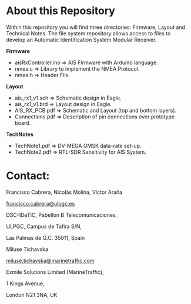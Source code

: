# About this Repository

Within this repository you will find three directories: Firmware, Layout and Technical Notes. The file system repository allows access to files to develop an Automatic Identification System Modular Receiver.

**Firmware**

- aisRxController.ino =>  AIS Firmware  with Arduino language.
- nmea.c              =>  Library to implement the NMEA Protocol.
- nmea.h              =>  Header File.

**Layout**
- ais_rx1_v1.sch      =>  Schematic design in Eagle.
- ais_rx1_v1.brd      =>  Layout design in Eagle.
- AIS_RX_PCB.pdf      =>  Schematic and Layout (top and bottom layers).
- Connections.pdf     =>  Description of pin connections over prototype board.

**TechNotes**
- TechNote1.pdf       =>  DV-MEGA GMSK data-rate set-up.
- TechNote2.pdf       =>  RTL-SDR Sensitivity for AIS System.

# Contact:
 
Francisco Cabrera, Nicolás Molina, Víctor Araña

francisco.cabrera@ulpgc.es

DSC-IDeTIC, Pabellón B Telecomunicaciones,

ULPGC, Campus de Tafira S/N,

Las Palmas de G.C. 35011, Spain

Miluse Tichavska

miluse.tichavska@marinetraffic.com

Exmile Solutions Limited (MarineTraffic),

1 Kings Avenue,

London N21 3NA, UK
